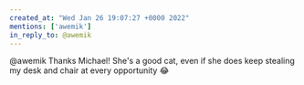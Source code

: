 ```yaml
---
created_at: "Wed Jan 26 19:07:27 +0000 2022"
mentions: ['awemik']
in_reply_to: @awemik
---
```


@awemik Thanks Michael! She's a good cat, even if she does keep stealing my desk and chair at every opportunity 😂